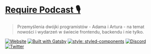 # [Require Podcast 🎙](https://require.podcast.gq)

> Przemyślenia dwójki programistów - Adama i Artura - na temat nowości i wydarzeń w świecie frontendu, backendu i nie tylko.

[![Website](https://img.shields.io/website?url=https%3A%2F%2Frequire.podcast.gq%2F)](https://require.podcast.gq)
[![Built with Gatsby](https://img.shields.io/badge/built%20with-gatsby-%23663399)](https://www.gatsbyjs.org/)
[![style: styled-components](https://img.shields.io/badge/style-%F0%9F%92%85%20styled--components-orange.svg?colorB=daa357&colorA=db748e)](https://github.com/styled-components/styled-components)
[![Discord](https://img.shields.io/discord/675308568492245003?color=%237289DA&label=discord)](https://require.podcast.gq/discord)
[![Twitter](https://img.shields.io/twitter/follow/requirepodcast?style=social)](https://twitter.com/intent/follow?screen_name=requirepodcast)

